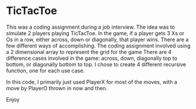 # TicTacToe
This was a coding assignment during a job interview.  The idea was to simulate 2 players playing TicTacToe.
In the game, if a player gets 3 Xs or Os in a row, either across, down or diagonally, that player wins.
There are a few different ways of accomplishing. 
The coding assignment involved using a 2 dimensional array to represent the grid for the game
There are 4 difference cases involved in the game:  across, down, diagonally top to bottom, or diagonally bottom to top.
I chose to create 4 different recursive function, one for each use case.

In this code, I primarily just used PlayerX for most of the moves, with a move by PlayerO thrown in now and then.

Enjoy


